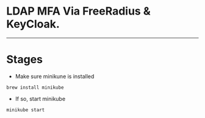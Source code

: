 # LDAP MFA Via FreeRadius & KeyCloak.

-----


# Stages

* Make sure minikune is installed

```
brew install minikube
```

* If so,  start minikube

```
minikube start
```

